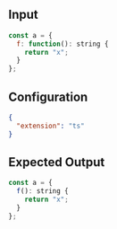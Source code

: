 
## Input
```javascript input
const a = {
  f: function(): string {
    return "x";
  }
};
```

## Configuration
```json configuration
{
  "extension": "ts"
}
```

## Expected Output
```javascript expected output
const a = {
  f(): string {
    return "x";
  }
};
```
